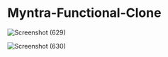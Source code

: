 ﻿# Myntra-Functional-Clone

 
![Screenshot (629)](https://github.com/user-attachments/assets/ca853075-3ebe-42c1-b15d-9c5e6fd96658)



![Screenshot (630)](https://github.com/user-attachments/assets/64669d54-6cf8-49c0-8662-83ee85cb79fd)
